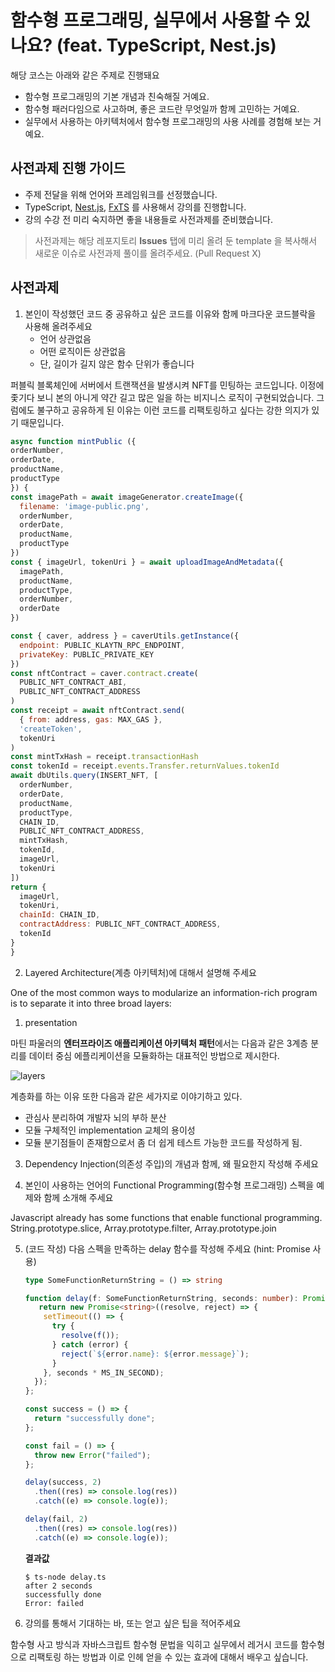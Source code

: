 # 함수형 프로그래밍, 실무에서 사용할 수 있나요? (feat. TypeScript, Nest.js)

해당 코스는 아래와 같은 주제로 진행돼요

- 함수형 프로그래밍의 기본 개념과 친숙해질 거예요.
- 함수형 패러다임으로 사고하며, 좋은 코드란 무엇일까 함께 고민하는 거예요.
- 실무에서 사용하는 아키텍처에서 함수형 프로그래밍의 사용 사례를 경험해 보는 거예요.


## 사전과제 진행 가이드

- 주제 전달을 위해 언어와 프레임워크를 선정했습니다.
- TypeScript, [Nest.js](https://docs.nestjs.com/), [FxTS](https://fxts.dev/) 를 사용해서 강의를 진행합니다.
- 강의 수강 전 미리 숙지하면 좋을 내용들로 사전과제를 준비했습니다.

> 사전과제는 해당 레포지토리 **Issues** 탭에 미리 올려 둔 template 을 복사해서 새로운 이슈로 사전과제 풀이를 올려주세요. (Pull Request X)

## 사전과제

1. 본인이 작성했던 코드 중 공유하고 싶은 코드를 이유와 함께 마크다운 코드블락을 사용해 올려주세요
   - 언어 상관없음
   - 어떤 로직이든 상관없음
   - 단, 길이가 길지 않은 함수 단위가 좋습니다

퍼블릭 블록체인에 서버에서 트랜잭션을 발생시켜 NFT를 민팅하는 코드입니다. 이정에 좇기다 보니 본의 아니게 약간 길고 많은 일을 하는 비지니스 로직이 구현되었습니다. 그럼에도 불구하고 공유하게 된 이유는 이런 코드를 리팩토링하고 싶다는 강한 의지가 있기 때문입니다.

  ```javascript
  async function mintPublic ({
  orderNumber,
  orderDate,
  productName,
  productType
}) {
  const imagePath = await imageGenerator.createImage({
    filename: 'image-public.png',
    orderNumber,
    orderDate,
    productName,
    productType
  })
  const { imageUrl, tokenUri } = await uploadImageAndMetadata({
    imagePath,
    productName,
    productType,
    orderNumber,
    orderDate
  })

  const { caver, address } = caverUtils.getInstance({
    endpoint: PUBLIC_KLAYTN_RPC_ENDPOINT,
    privateKey: PUBLIC_PRIVATE_KEY
  })
  const nftContract = caver.contract.create(
    PUBLIC_NFT_CONTRACT_ABI,
    PUBLIC_NFT_CONTRACT_ADDRESS
  )
  const receipt = await nftContract.send(
    { from: address, gas: MAX_GAS },
    'createToken',
    tokenUri
  )
  const mintTxHash = receipt.transactionHash
  const tokenId = receipt.events.Transfer.returnValues.tokenId
  await dbUtils.query(INSERT_NFT, [
    orderNumber,
    orderDate,
    productName,
    productType,
    CHAIN_ID,
    PUBLIC_NFT_CONTRACT_ADDRESS,
    mintTxHash,
    tokenId,
    imageUrl,
    tokenUri
  ])
  return {
    imageUrl,
    tokenUri,
    chainId: CHAIN_ID,
    contractAddress: PUBLIC_NFT_CONTRACT_ADDRESS,
    tokenId
  }
}
  ```

2. Layered Architecture(계층 아키텍처)에 대해서 설명해 주세요

One of the most common ways to modularize an information-rich program is to separate it into three broad layers:
  1. presentation

마틴 파울러의 **엔터프라이즈 애플리케이션 아키텍처 패턴**에서는 다음과 같은 3계층 분리를 데이터 중심 에플리케이션을 모듈화하는 대표적인 방법으로 제시한다.

![layers](https://martinfowler.com/bliki/images/presentationDomainDataLayering/all_basic.png)

계층화를 하는 이유 또한 다음과 같은 세가지로 이야기하고 있다.

- 관심사 분리하여 개발자 뇌의 부하 분산
- 모듈 구체적인 implementation 교체의 용이성
- 모듈 분기점들이 존재함으로서 좀 더 쉽게 테스트 가능한 코드를 작성하게 됨.

3. Dependency Injection(의존성 주입)의 개념과 함께, 왜 필요한지 작성해 주세요
 
4. 본인이 사용하는 언어의 Functional Programming(함수형 프로그래밍) 스펙을 예제와 함께 소개해 주세요

Javascript already has some functions that enable functional programming. String.prototype.slice, Array.prototype.filter, Array.prototype.join

5. (코드 작성) 다음 스펙을 만족하는 delay 함수를 작성해 주세요 (hint: Promise 사용)

    ```ts
    type SomeFunctionReturnString = () => string

    function delay(f: SomeFunctionReturnString, seconds: number): Promise<string> {
       return new Promise<string>((resolve, reject) => {
        setTimeout(() => {
          try {
            resolve(f());
          } catch (error) {
            reject(`${error.name}: ${error.message}`);
          }
        }, seconds * MS_IN_SECOND);
      });
    };

    const success = () => {
      return "successfully done";
    };

    const fail = () => {
      throw new Error("failed");
    };

    delay(success, 2)
      .then((res) => console.log(res))
      .catch((e) => console.log(e));

    delay(fail, 2)
      .then((res) => console.log(res))
      .catch((e) => console.log(e));
    ```

    **결과값**

    ```text
    $ ts-node delay.ts
    after 2 seconds
    successfully done
    Error: failed
    ```

5. 강의를 통해서 기대하는 바, 또는 얻고 싶은 팁을 적어주세요

함수형 사고 방식과 자바스크립트 함수형 문법을 익히고 실무에서 레거시 코드를 함수형으로 리팩토링 하는 방법과 이로 인헤 얻을 수 있는 효과에 대해서 배우고 싶습니다.
